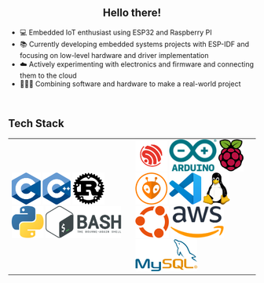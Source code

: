 
## <div align="center">Hello there!</div>  
- 💻 Embedded IoT enthusiast using ESP32 and Raspberry PI
- 📚 Currently developing embedded systems projects with ESP-IDF and focusing on low-level hardware and driver implementation
- ☁️ Actively experimenting with electronics and firmware and connecting them to the cloud
- 👨🏻‍💻 Combining software and hardware to make a real-world project

<br/>

## Tech Stack
<div align="center" width="50%">
<table border="0">
    <tr>
        <td width="50%">
                <a href="https://www.cprogramming.com/"><img alt="C" src="https://raw.githubusercontent.com/mfn04/mfn04/refs/heads/master/icons/C_Logo.png" height="65" margin="25"/></a>
                <a href="https://cplusplus.com/"><img alt="C++" src="https://raw.githubusercontent.com/mfn04/mfn04/refs/heads/master/icons/C++_Logo.png" height="65" margin="25"/></a>
                <a href="https://www.rust-lang.org/"><img alt="Rust" src="https://raw.githubusercontent.com/mfn04/mfn04/refs/heads/master/icons/Rust_Logo.png" height="65" margin="25"/></a>
                <a href="https://www.python.org/"><img alt="Python" src="https://raw.githubusercontent.com/mfn04/mfn04/refs/heads/master/icons/Python_Logo.png" height="65" margin="25"/></a>
                <a href="https://www.gnu.org/software/bash/"><img alt="Bash" src="https://raw.githubusercontent.com/mfn04/mfn04/refs/heads/master/icons/Bash_Logo.png" height="65" margin="25"/></a>
        </td>
        <td width="50%">
                <a href="https://www.espressif.com/"><img alt="Espressif" src="https://raw.githubusercontent.com/mfn04/mfn04/refs/heads/master/icons/Espressif_Logo.png" height="65" margin="25"/></a>
                <a href="https://www.arduino.cc/"><img alt="Arduino" src="https://raw.githubusercontent.com/mfn04/mfn04/refs/heads/master/icons/Arduino_Logo.png" height="65" margin="25"/></a>
                <a href="https://www.raspberrypi.com/"><img alt="Raspberry Pi" src="https://raw.githubusercontent.com/mfn04/mfn04/refs/heads/master/icons/Raspberry_Pi_Logo.png" height="65" margin="25"/></a>
                <a href="https://platformio.org/"><img alt="PlatformIO" src="https://raw.githubusercontent.com/mfn04/mfn04/refs/heads/master/icons/PlatformIO_Logo.png" height="65" margin="25"/></a>
                <a href="https://code.visualstudio.com/"><img alt="VSCode" src="https://raw.githubusercontent.com/mfn04/mfn04/refs/heads/master/icons/VSCode_Logo.png" height="65" margin="25"/></a>
                <a href="https://www.linuxfoundation.org/"><img alt="Linux" src="https://raw.githubusercontent.com/mfn04/mfn04/refs/heads/master/icons/Tux_Logo.png" height="65" margin="25"/></a>
                <a href="https://ubuntu.com/"><img alt="Ubuntu" src="https://raw.githubusercontent.com/mfn04/mfn04/refs/heads/master/icons/Ubuntu_Logo.png" height="65" margin="25"/></a>
                <a href="https://aws.amazon.com/"><img alt="Amazon Web Services" src="https://raw.githubusercontent.com/mfn04/mfn04/refs/heads/master/icons/AWS_Logo.png" height="65" margin="25"/></a>
                <a href="https://www.mysql.com/"><img alt="MySQL" src="https://raw.githubusercontent.com/mfn04/mfn04/refs/heads/master/icons/MySQL_Logo.png" height="65" margin="25"/></a>
        </td>
    </tr>
</table>
</div>

<br/>